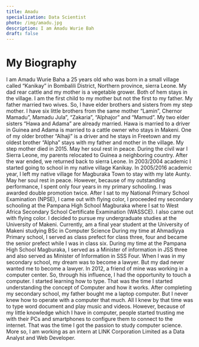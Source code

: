 ```yaml
---
title: Amadu
specialization: Data Scientist
photo: /img/amadu.jpg
description: I am Amadu Wurie Bah
draft: false
---
```


# My Biography 
I am Amadu Wurie Baha a 25 years old who was born in a small village called “Kanikay” in Bombalili District, Northern province, sierra Leone. My dad rear cattle and my mother is a vegetable grower. Both of hem stays in the village. I am the first child to my mother but not the first to my father. My father married two wives. So, I have elder brothers and sisters from my step mother. I have six little brothers from the same mother “Lamin”, Chernor Mamadu”, Mamadu Jula”, “Zakaria”, “Alphajor” and “Mamud”. My two elder sisters “Hawa and Adama” are already married. Hawa is married to a driver in Guinea and Adama is married to a cattle owner who stays in Makeni. One of my older brother “Alhaji” is a driver and he stays in Freetown and my oldest brother “Alpha” stays with my father and mother in the village. My step mother died in 2015. May her soul rest in peace.
During the civil war I Sierra Leone, my parents relocated to Guinea a neighboring country. After the war ended, we returned back to sierra Leone. In 2003/2004 academic I started going to school in my native village Kanikay. In 2005/2016 academic year, I left my native village for Magburaka Town to stay with my late Aunty. May her soul rest in peace. 
However, because of my outstanding performance, I spent only four years in my primary schooling. I was awarded double promotion twice. After I sat to my National Primary School Examination (NPSE), I came out with flying color, I proceeded my secondary schooling at the Pampana High School Magburaka where I sat to West Africa Secondary School Certificate Examination (WASSCE). I also came out with flying color. I decided to pursue my undergraduate studies at the University of Makeni. Currently, am a final year student at the University of Makeni studying BSc in Computer Science
During my time at Ahmadiyya Primary school, I served as class prefect for class three, four and became the senior prefect while I was in class six. During my time at the Pampana High School Magburaka, I served as a Minister of information in JSS three and also served as Minister of Information in SSS Four. 
When I was in my secondary school, my dream was to become a lawyer. But my dad never wanted me to become a lawyer. In 2012, a friend of mine was working in a computer center. So, through his influence, I had the opportunity to touch a computer. I started learning how to type. That was the time I started understanding the concept of Computer and how it works. 
After completing my secondary school, my father bought me a laptop computer. But I never knew how to operate with a computer that much. All I knew by that time was to type word document and play music and videos. 
However, because of my little knowledge which I have in computer, people started trusting me with their PCs and smartphones to configure them to connect to the internet. That was the time I got the passion to study computer science. 
More so, I am working as an intern at LINK Corporation Limited as a Data Analyst and Web Developer.  


